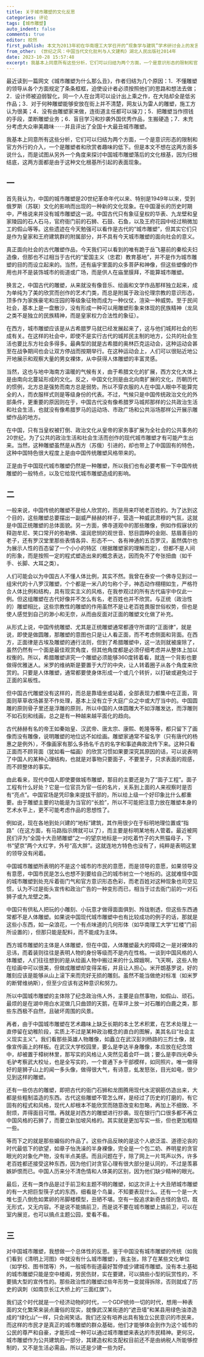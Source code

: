 ```yaml
---
title: 关于城市雕塑的文化反思
categories: 评论
tags: [城市雕塑]
auto_indent: false
comments: true
editor: 皎然
first_publish: 本文为2013年初在华南理工大学召开的“现象学与建筑”学术研讨会上的发言稿
from_other: 《世纪之风：中国当代文化批判与人文建构》湖北人民出版社2014年
date: 2023-10-28 15:57:48
excerpt: 我基本上同意所有这些分析，它们可以归结为两个方面，一个是意识形态的限制和官方外行的介入，一个是雕塑者和欣赏者趣味的低下。但是本文不想在这两方面多说什么，而是试图从另外一个角度来探讨中国城市雕塑落后的文化根基，因为归根结底，这两方面都是由于这种文化根基所引起的表面现象。
---
```

最近读到一篇网文《城市雕塑为什么那么丑》，作者归结为几个原因：1．不懂雕塑的领导从各个方面规定了条条框框，迫使设计者必须按照他们的思路和想法去做；2．设计师被迫弱智化，同一个人在台湾可以设计出上乘之作，在大陆却全是低劣作品；3．对于何种雕塑能够安放在街上并不清楚，网友认为雷人的雕塑，施工方认为很美；4．没有由雕塑家来做，连街道主任都可以操刀；5．把雕塑当作捞钱的手段，垄断雕塑业务；6．盲目学习和抄袭外国优秀作品，生搬硬造；7．未充分考虑大众审美趣味⋯⋯并且评出了全国十大最丑城市雕塑。

我基本上同意所有这些分析，它们可以归结为两个方面，一个是意识形态的限制和官方外行的介入，一个是雕塑者和欣赏者趣味的低下。但是本文不想在这两方面多说什么，而是试图从另外一个角度来探讨中国城市雕塑落后的文化根基，因为归根结底，这两方面都是由于这种文化根基所引起的表面现象。

## 一

首先我认为，中国的城市雕塑是20世纪革命年代以来、特别是1949年以来，受到俄罗斯（苏联）文化的影响而出现的一种新的文化现象。在中国漫长的历史时期中，严格说来并没有城市雕塑这一说。中国古代只有象征皇权的华表、九龙壁和皇家陵园的石人石马，官府衙门前的石狮、石鼓、石鱼，以及王府花园中经过稍微加工的假山等等。这些遗迹在今天勉强可以看作是古代的“城市雕塑”，但其实它们只是作为皇家和王府建筑群的附属部分，并不具有今天城市雕塑的面向社会的意义。

真正面向社会的古代雕塑作品，今天我们可以看到的唯有跪于岳飞墓前的秦桧夫妇造像，但那也不过相当于古代的“爱国主义（忠君）教育基地”，并不是作为城市雕塑的目的而设立起来的。当然，还有庙宇里面的众多菩萨和神像，但这些塑像的作用也并不是装饰城市的街道或广场，而是供人在庙里膜拜，不能算城市雕塑。

换言之，中国古代的雕塑，从来就没有像音乐、绘画和文学作品那样独立起来，成为单纯为了美的欣赏而创作的艺术门类，而总是附属于政治伦理宗教的意识形态，顶多作为家族豪宅和庄园的等级象征物而成为一种仪仗，渲染一种威势。至于民间社会，基本上是一盘散沙，没有形成一种可以用雕塑形象来体现的民族精神（龙凤之类不是独立的民族精神，而是皇家权力合法性的象征）。

在西方，城市雕塑应该是从古希腊罗马就已经发展起来了，这与他们城邦社会的形成有关。在这样的社会中，即使不是实行古代的城邦民主制的地方，公共的社会生活也要比东方社会多得多。最典型的就是古希腊的奥林匹克运动会，这种运动会甚至在战争期间也会让双方停战而按期举行。在这种运动会上，人们可以很贴近地公开地展示和观察大量的男女裸体，从中获得人体雕塑的丰富灵感。

当然，这也与地中海南方温暖的气候有关，由于希腊文化的扩展，西方文化大体上是由南向北蔓延形成的文化。反之，中国文化则是由北向南扩展的文化，历朝历代的惯例，北方总是强势而南方总是弱势。所以不穿衣服的人在中国人眼中不能算完全的人，而衣服样式则是等级身份的代表。不过，气候只是中国传统政治文化的外部条件，更重要的原因则在于，中国古代没有像希腊罗马城邦那样的公共政治生活和社会生活，也就没有像希腊罗马的运动场、市政广场和公共浴场那样公开展示雕塑作品的地方。

在中国，只有当皇权被打倒、政治文化从皇帝的家务事扩展为全社会的公共事务的20世纪，为了公共的政治生活和社会生活而创作的现代城市雕塑才有可能产生出来。当然，这种雕塑虽然是从西方（苏俄）引进的，却也带上了中国固有的特色，这种中国特色很大程度上是由中国传统雕塑风格带来的。

正是由于中国现代城市雕塑仍然是一种雕塑，所以我们也有必要考察一下中国传统雕塑的一般特点，以及它给现代城市雕塑造成的影响。

## 二

一般来说，中国传统的雕塑不是给人欣赏的，而是用来吓唬老百姓的。为了达到这个目的，这些雕塑总要摆出一副威严赫赫的样子，营造一种威武肃穆的气氛，这就是中国正统雕塑的总体面貌。另一方面，佛寺道观中的那些雕像，例如作假寐状的释迦牟尼、笑口常开的弥勒佛、温润悲悯的观世音、怒目圆睁的金刚、慈眉善目的老子，还有罗汉堂里那些表情各异、形态不一、各有神通的五百罗汉，虽然偶尔也为展示人性的百态留了一个小小的特区（根据雕塑家的理解而定），但都不是人间的形象，而是按照一定的程式塑造出来的概念表达，因而免不了夸张扭曲（如千手、长脚、大耳之类）。

人们可能会以为中国古人不懂人体比例，其实不然。我曾在泰安一个佛寺见到过一组宋代的十八罗汉雕塑，个个都是一米八的匀称个子，神态动作栩栩如生，严格符合人体比例和结构，具有现实主义的风格，在我参观过的所有古代庙宇中仅此一例。但这组雕塑在古代好像并不怎么有名，老百姓也并不欣赏。与正统（政治性的）雕塑相比，这些宗教性的雕塑的作用虽然不是让老百姓畏服世俗权势，但也是使人感觉到自己的渺小和无奈，从而由反面对正面的雕塑文化做了补充。

从形式上说，中国传统雕塑、尤其是正统雕塑通常都遵守所谓的“正面律”，就是说，即使是做圆雕，那雕塑的意图也只是让人看正面，而不考虑侧面和背面。在西方，正面律是古埃及雕塑的通行法则，但到了希腊雕塑中，这一法则就被废除了，虽然仍然有一个面是最佳观赏角度，但其他角度都是必须仔细考虑并从整体上加以权衡的。所以，希腊雕塑讲究一个雕塑必须能够360度转着看，就连一个背影也要做得优雅迷人。米罗的维纳斯是要置于大厅的中央，让人转着圈子从各个角度来欣赏的。只要是人体雕塑，通常都要使身体形成一个或几个转折，以打破或避免过于正面的呆板性。

但中国古代雕塑没有这样的，而总是靠墙坐或站着，全部表现力都集中在正面，背面则草草收场甚至不作处理，基本上没有立于大庭广众之中或大厅当中的。中国圆雕的原则骨子里还是浮雕的原则，所以中国的人体圆雕大不如浮雕发达，而浮雕则不如石刻和线画，总之是有一种越来越平面化的趋向。

古代赫赫有名的帝王如秦始皇、汉武帝、唐太宗、康熙、乾隆等等，都只留下了画像而没有雕像，说明雕塑的地位远不如绘画。雕塑家通常不留名字（只有唐代的杨惠之是例外），不像画家有那么多扬名千古的名字和事迹典故流传下来。这种只看正面而不顾背面（犹如看一幅画）的欣赏习惯如果要深究其原因的话，可以说表明了中国人的某种心理结构，也就是对事物只要面子，不要里子，只求表面的观感，而不顾整体的事实。

由此看来，现代中国人即使要做城市雕塑，那目的主要还是为了“面子工程”。面子工程有什么好处？它是一位官员为官一任的名片，关系到上面的人来视察时是否有“亮点”。中国官场是凭印象来提拔干部的，所以给上级一个好印象比什么都重要。由于雕塑主要的功能是为当官的“长脸”，所以不可能把注意力放在雕塑本身的艺术水平上，更不可能考虑作品的思想性了。

例如说，现在各地到处兴建的“地标”建筑，其作用很少在于标明地理位置或“指路”（在这方面，有马路指示牌就可以了），而主要是标明某地有人管着。最近被网民们评为“全国十大丑陋雕塑”之一的望京地标是一对吃着竹子的大熊猫母子，下书“望京”两个大红字，外号“高大胖”。这就连地方特色也没有了，纯粹是表明这里的领导没有闲着。

中国城市雕塑所表明的不是这个城市的市民的意愿，而是领导的意愿，如果领导没有意愿，中国市民是怎么也想不到要给自己的城市树立一个地标的。这就难怪中国的城市雕塑到处充斥着衙门气和官方意识形态色彩，而老百姓对这种现象也司空见惯，认为不过是街头宣传和政治广告的一种变形而已，相当于过去衙门前的一对石狮子或九龙壁之类。

中国只有供私人把玩的小雕刻、小玩意才做得面面俱到、玲珑剔透，但这些东西通常都不是人体雕塑。如果说中国现代城市雕塑中也有比较成功的例子的话，那就是这些小东西，如一朵浪花，一个有点味道的几何形体（如华南理工大学“红楼”门前所设置的），但那只能是配料，而不能成为主体。

西方城市雕塑的主体是人体雕塑，但在中国，人体雕塑最大的障碍之一是对裸体的忌讳，而着装则往往是表明人物的身份等级而不是内在性格。一谈到中国风格的人体雕塑，人们往往想到的是从绘画人物中搬过来的什么嫦娥啊，飞天啊，这些人物在绘画中可以很美，但做成雕塑却变得呆板，并且让人担心。米开朗基罗说，好的雕刻应该是能够从山上滚下来而完好无损的雕刻。虽然不能当做绝对标准（如米罗的断臂维纳斯），但至少应该有这种意识和努力。

所以中国城市雕塑的主体除了纪念政治伟人外，主要是自然事物，如假山、顽石。最烦的是在湖中用白水泥做几只曲颈的天鹅，在草坪上放一对石雕的白鹿之类，那些东西极不自然，且破坏周围的风景。

再者，由于中国城市雕塑在艺术趣味上缺乏长期的本土艺术积累，在艺术处理上一直停留在幼稚阶段，实质上不过是某种政治概念的直白的图解，美其名曰“社会主义现实主义”。我们看那些英雄人物雕像，如矗立在武汉彭刘杨路的三烈士像，就像宣传画上的样板。在武汉大学校园里，要么是李达半身雕像，本应放在纪念馆中，却被置于樟树林里，那写实的风格让人突然见着会吓一跳；要么是李四光牵头毛驴考察武大校址，也是全写实的，一个普通下乡干部模样，如同照片。唯一做得好的是狮子山上的闻一多头像，做得很大气，有诗意，虬发怒张，目光如电，很少见到这样的雕塑。

还有一些仿古的雕塑，即把古代的衙门石狮和龙图腾用现代水泥钢筋仿造出来，大都是些粗制滥造的东西。古代这些雕塑不管怎么样，是经过了历史的打磨的，有它固有的程式和风格，现代人却根本不能欣赏而随意改变和忽略，再加上不细致、不耐烦，弄得面目可憎。再就是对西方的雕塑进行抄袭。现在银行门口很多都不再立中国风格的石狮了，而要立新加坡风格的。其实就是更加写实一些，但也更加粗糙一些。

等而下之的就是那些媚俗的作品了。这些作品反映的是这个人欲泛滥、道德沦丧的时代最低下的欲望，如章子怡洗澡的半身裸像，完全是一个包二奶、养明星的贪官眼光的对象化产物，没有半点美感。而且问题在于，除了网上一片骂声以外，许多老百姓都还接受这种东西，因为他们对贪官心理有很大部分是认同的，不过是羡慕嫉妒恨而已。中国人历来分不清色情和人体美的区别，因为他们缺少精神的眼光。

最后，还有一类作品是过于前卫和主题不明的雕塑，如这次评上十大丑陋城市雕塑的有一大把巨型筷子式的东西，细看是个鸟巢，不知要表现什么。还有一个是一大堆七歪八倒危如累卵的吊脚楼模型，丑陋不堪。空有一股追求新奇古怪的急切，既无形式，又无内容。不是说不能搞前卫，而是说不要在城市雕塑上搞前卫，可以在室内展览，也可以搞点主题公园，爱看不看。

## 三

对中国城市雕塑，我想做一个总体性的反思。鉴于中国没有城市雕塑的传统（如我们看到《清明上河图》中就没有什么城市雕塑），我主张，除了在某些文化单位（如学校、图书馆等）外，一般城市街道最好暂停或少建城市雕塑。没有本土基础的城市雕塑只能是空中楼阁，劳民伤财，实在要建，可以搞些小型的玩赏性的，不要搞大型的宣传性的。那些政治性的雕塑过些年形势一变就得拆除，否则就成了历史的讽刺（如南京长江大桥上的“三面红旗”）。

我们这个时代就是一个经济动物的时代，一个GDP统帅一切的时代，想用一种表面的文化繁荣来装点庸俗的现实，就像武汉某街道的“遮丑墙”和某县用绿色油漆造成的“绿化山”一样，只会闹笑话。我们还没有培养出具有独立公民意识的市民来，而这样的市民才是真正的城市雕塑的群众基础，他们才能够体会到作为这个城市的公民的尊严和自豪，才能形成一种可以通过城市雕塑来表达的市民精神。更何况，城市雕塑作为公共建筑的一部分，其建造权和支配权目前还不是由纳税人所能够控制的，又不是生活必需品，所以还是少建一些为好。
